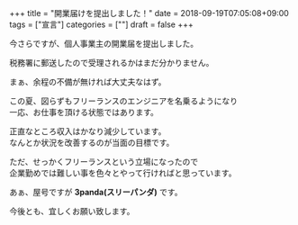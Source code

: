 +++
title = "開業届けを提出しました！"
date = 2018-09-19T07:05:08+09:00
tags = ["宣言"]
categories = [""]
draft = false
+++

今さらですが、個人事業主の開業届を提出しました。

税務署に郵送したので受理されるかはまだ分かりません。

まぁ、余程の不備が無ければ大丈夫なはず。

この夏、図らずもフリーランスのエンジニアを名乗るようになり  
一応、お仕事を頂ける状態ではあります。

正直なところ収入はかなり減少しています。  
なんとか状況を改善するのが当面の目標です。

ただ、せっかくフリーランスという立場になったので  
企業勤めでは難しい事を色々とやって行ければと思っています。

あぁ、屋号ですが __3panda(スリーパンダ)__ です。

今後とも、宜しくお願い致します。

